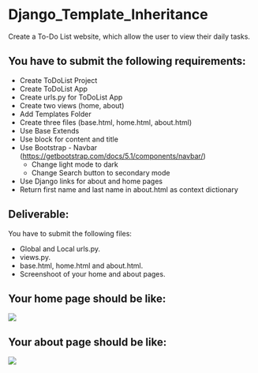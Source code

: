 # Django_Template_Inheritance

Create a To-Do List website, which allow the user to view their daily tasks.

## You have to submit the following requirements:

- Create ToDoList Project
- Create ToDoList App
- Create urls.py for ToDoList App
- Create two views (home, about)
- Add Templates Folder
- Create three files (base.html, home.html, about.html)
- Use Base Extends
- Use block for content and title
- Use Bootstrap - Navbar (https://getbootstrap.com/docs/5.1/components/navbar/)
    - Change light mode to dark
    - Change Search button to secondary mode
- Use Django links for about and home pages
- Return first name and last name in about.html as context dictionary

## Deliverable:
You have to submit the following files:
- Global and Local urls.py.
- views.py.
- base.html, home.html and about.html.
- Screenshoot of your home and about pages.

## Your home page should be like:

![](https://paper-attachments.dropbox.com/s_A62BAA18E072C17CB13B44953D7699BA7D20B7D65FF3A4EBD55A67B40379ED93_1653301348661_Screen+Shot+1443-10-22+at+1.21.30+PM.png)


## Your about page should be like:

![](https://paper-attachments.dropbox.com/s_A62BAA18E072C17CB13B44953D7699BA7D20B7D65FF3A4EBD55A67B40379ED93_1653301355491_Screen+Shot+1443-10-22+at+1.21.43+PM.png)

